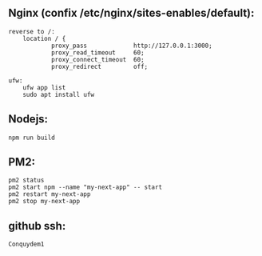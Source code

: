## Nginx (confix /etc/nginx/sites-enables/default):

    reverse to /:
        location / {
                proxy_pass             http://127.0.0.1:3000;
                proxy_read_timeout     60;
                proxy_connect_timeout  60;
                proxy_redirect         off;

    ufw:
        ufw app list
        sudo apt install ufw

## Nodejs:

    npm run build

## PM2:

    pm2 status
    pm2 start npm --name "my-next-app" -- start
    pm2 restart my-next-app
    pm2 stop my-next-app

## github ssh:

    Conquydem1
